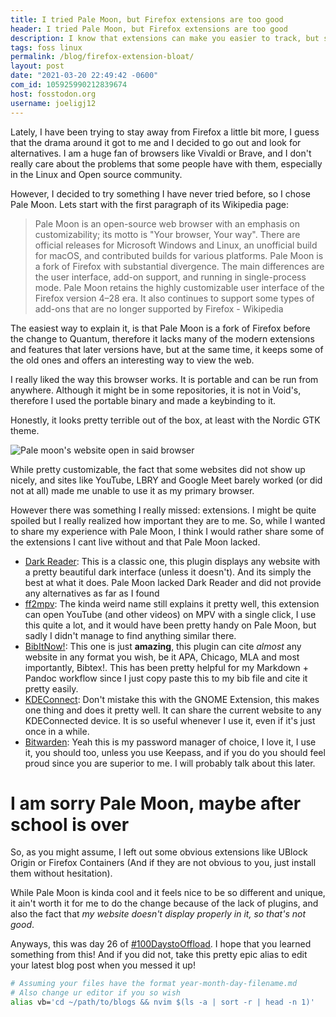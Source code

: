 ```yaml
---
title: I tried Pale Moon, but Firefox extensions are too good 
header: I tried Pale Moon, but Firefox extensions are too good 
description: I know that extensions can make you easier to track, but sometimes its worth it to me. Free script at the end of the blog!
tags: foss linux 
permalink: /blog/firefox-extension-bloat/ 
layout: post 
date: "2021-03-20 22:49:42 -0600"
com_id: 105925990212839674
host: fosstodon.org
username: joeligj12
--- 
```


Lately, I have been trying to stay away from Firefox a little bit more, I guess that the drama around it got to me and I decided to go out and look for alternatives. I am a huge fan of browsers like Vivaldi or Brave, and I don't really care about the problems that some people have with them, especially in the Linux and Open source community. 

However, I decided to try something I have never tried before, so I chose Pale Moon. Lets start with the first paragraph of its Wikipedia page:

> Pale Moon is an open-source web browser with an emphasis on customizability; its motto is "Your browser, Your way". There are official releases for Microsoft Windows and Linux, an unofficial build for macOS, and contributed builds for various platforms. Pale Moon is a fork of Firefox with substantial divergence. The main differences are the user interface, add-on support, and running in single-process mode. Pale Moon retains the highly customizable user interface of the Firefox version 4–28 era. It also continues to support some types of add-ons that are no longer supported by Firefox
 \- Wikipedia

The easiest way to explain it, is that Pale Moon is a fork of Firefox before the change to Quantum, therefore it lacks many of the modern extensions and features that later versions have, but at the same time, it keeps some of the old ones and offers an interesting way to view the web.

I really liked the way this browser works. It is portable and can be run from anywhere. Although it might be in some repositories, it is not in Void's, therefore I used the portable binary and made a keybinding to it.

Honestly, it looks pretty terrible out of the box, at least with the Nordic GTK theme.

![Pale moon's website open in said browser](/assets/img/blogs/2021-03-20-pm-site.webp)

While pretty customizable, the fact that some websites did not show up nicely, and sites like YouTube, LBRY and Google Meet barely worked (or did not at all) made me unable to use it as my primary browser.

However there was something I really missed: extensions. I might be quite spoiled but I really realized how important they are to me. So, while I wanted to share my experience with Pale Moon, I think I would rather share some of the extensions I cant live without and that Pale Moon lacked.

* [Dark Reader](https://darkreader.org/): This is a classic one, this plugin displays any website with a pretty beautiful dark interface (unless it doesn't). And its simply the best at what it does. Pale Moon lacked Dark Reader and did not provide any alternatives as far as I found
* [ff2mpv](https://github.com/woodruffw/ff2mpv): The kinda weird name still explains it pretty well, this extension can open YouTube (and other videos) on MPV with a single click, I use this quite a lot, and it would have been pretty handy on Pale Moon, but sadly I didn't manage to find anything similar there.
* [BibItNow!](https://addons.mozilla.org/en-US/firefox/addon/bibitnow/?utm_source=addons.mozilla.org&utm_medium=referral&utm_content=search): This one is just **amazing**, this plugin can cite *almost* any website in any format you wish, be it APA, Chicago, MLA and most importantly, Bibtex!. This has been pretty helpful for my Markdown + Pandoc workflow since I just copy paste this to my bib file and cite it pretty easily.
* [KDEConnect](https://addons.mozilla.org/en-US/firefox/addon/kde_connect/): Don't mistake this with the GNOME Extension, this makes one thing and does it pretty well. It can share the current website to any KDEConnected device. It is so useful whenever I use it, even if it's just once in a while.
* [Bitwarden](https://bitwarden.com/): Yeah this is my password manager of choice, I love it, I use it, you should too, unless you use Keepass, and if you do you should feel proud since you are superior to me. I will probably talk about this later.

# I am sorry Pale Moon, maybe after school is over

So, as you might assume, I left out some obvious extensions like UBlock Origin or Firefox Containers (And if they are not obvious to you, just install them without hesitation).

While Pale Moon is kinda cool and it feels nice to be so different and unique, it ain't worth it for me to do the change because of the lack of plugins, and also the fact that *my website doesn't display properly in it, so that's not good*.

Anyways, this was day 26 of [#100DaystoOffload](https://100DaystoOffload.com). I hope that you learned something from this! And if you did not, take this pretty epic alias to edit your latest blog post when you messed it up!

```bash
# Assuming your files have the format year-month-day-filename.md
# Also change ur editor if you so wish
alias vb='cd ~/path/to/blogs && nvim $(ls -a | sort -r | head -n 1)'
```
